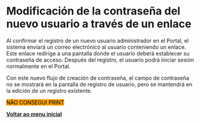 # Modificación de la contraseña del nuevo usuario a través de un enlace

Al confirmar el registro de un nuevo usuario administrador en el Portal, el sistema enviará un correo electrónico al usuario conteniendo un enlace. Este enlace redirige a una pantalla donde el usuario deberá establecer su contraseña de acceso. Después del registro, el usuario podrá iniciar sesión normalmente en el Portal.&#x20;

Con este nuevo flujo de creación de contraseña, el campo de contraseña no se mostrará en la pantalla de registro de usuario, pero se mantendrá en la edición de un registro existente.

<mark style="background-color:orange;">NÃO CONSEGUI PRINT</mark>

[**Voltar ao menu inicial**](./)
